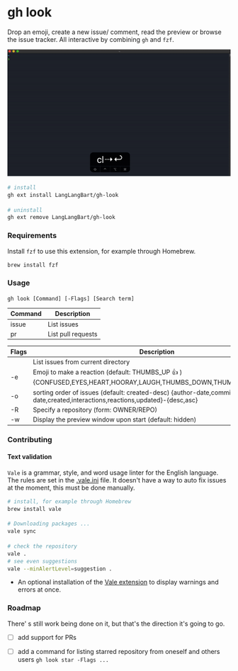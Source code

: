 # gh look
Drop an emoji, create a new issue/ comment, read the preview or browse the issue tracker. All interactive by combining `gh` and `fzf`.

![](https://raw.githubusercontent.com/LangLangBart/ImagePool/eff1b17b31ce05c60023bcbb59b61d1727eee7b8/storage/18_Sep_22_at_07_06_03_emoji.gif)

```zsh
# install
gh ext install LangLangBart/gh-look

# uninstall
gh ext remove LangLangBart/gh-look
```

### Requirements
Install `fzf` to use this extension, for example through Homebrew.

```zsh
brew install fzf
```

### Usage

```
gh look [Command] [-Flags] [Search term]
```

| Command | Description        |
| ------- | ------------------ |
| issue   | List issues        |
| pr      | List pull requests |

| Flags  | Description                                                                                                                    |
| ------ | ------------------------------------------------------------------------------------------------------------------------------ |
| <none> | List issues from current directory                                                                                             |
| -e     | Emoji to make a reaction (default: THUMBS_UP 👍 ) {CONFUSED,EYES,HEART,HOORAY,LAUGH,THUMBS_DOWN,THUMBS_UP,ROCKET}               |
| -o     | sorting order of issues (default: created-desc) {author-date,committer-date,created,interactions,reactions,updated}-{desc,asc} |
| -R     | Specify a repository (form: OWNER/REPO)                                                                                        |
| -w     | Display the preview window upon start (default: hidden)                                                                        |

### Contributing

#### Text validation
`Vale` is a grammar, style, and word usage linter for the English language. The rules are set in the [.vale.ini](.vale.ini) file. It doesn't have a way to auto fix issues at the moment, this must be done manually.

```zsh
# install, for example through Homebrew
brew install vale

# Downloading packages ...
vale sync

# check the repository
vale .
# see even suggestions
vale --minAlertLevel=suggestion .
```

* An optional installation of the [Vale extension](https://marketplace.visualstudio.com/items?itemName=errata-ai.vale-server) to display warnings and errors at once.

### Roadmap
There' s still work being done on it, but that's the direction it's going to go.
- [ ] add support for PRs
- [ ] add a command for listing starred repository from oneself and others users  `gh look star -Flags ...`

